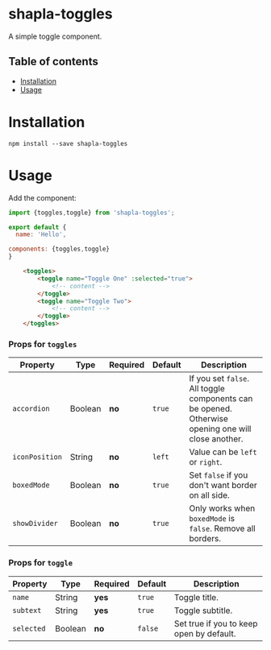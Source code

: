 # shapla-toggles
A simple toggle component.

## Table of contents

- [Installation](#installation)
- [Usage](#usage)

# Installation

```
npm install --save shapla-toggles
```

# Usage
Add the component:

```js
import {toggles,toggle} from 'shapla-toggles';

export default {
  name: 'Hello',

components: {toggles,toggle}
}

```

```html
    <toggles>
        <toggle name="Toggle One" :selected="true">
            <!-- content -->
        </toggle>
        <toggle name="Toggle Two">
            <!-- content -->
        </toggle>
    </toggles>
```

### Props for `toggles`
| Property      | Type      | Required  | Default   | Description                                                                                        |
|---------------|-----------|-----------|-----------|----------------------------------------------------------------------------------------------------|
| `accordion`   | Boolean   | **no**    |  `true`   | If you set `false`. All toggle components can be opened. Otherwise opening one will close another. |
| `iconPosition`| String    | **no**    |  `left`   | Value can be `left` or `right`.                                                                    |
| `boxedMode`   | Boolean   | **no**    |  `true`   | Set `false` if you don't want border on all side.                                                  |
| `showDivider` | Boolean   | **no**    |  `true`   | Only works when `boxedMode` is `false`. Remove all borders.                                        |


### Props for `toggle`
| Property      | Type      | Required  | Default   | Description                               |
|---------------|-----------|-----------|-----------|-------------------------------------------|
| `name`        | String    | **yes**   | `true`    | Toggle title.                             |
| `subtext`     | String    | **yes**   | `true`    | Toggle subtitle.                          |
| `selected`    | Boolean   | **no**    |  `false`  | Set true if you to keep open by default.  |

